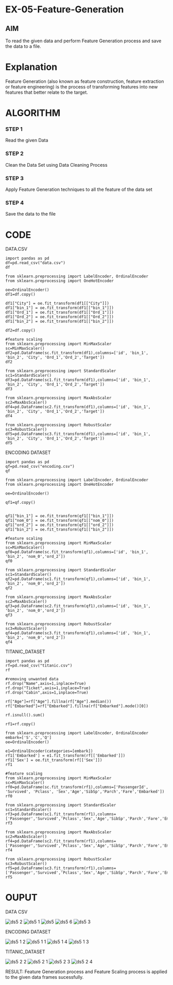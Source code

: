 # EX-05-Feature-Generation


## AIM
To read the given data and perform Feature Generation process and save the data to a file. 

# Explanation
Feature Generation (also known as feature construction, feature extraction or feature engineering) is the process of transforming features into new features that better relate to the target.
 

# ALGORITHM
### STEP 1
Read the given Data
### STEP 2
Clean the Data Set using Data Cleaning Process
### STEP 3
Apply Feature Generation techniques to all the feature of the data set
### STEP 4
Save the data to the file


# CODE
DATA.CSV
```
import pandas as pd
df=pd.read_csv("data.csv")
df

from sklearn.preprocessing import LabelEncoder, OrdinalEncoder
from sklearn.preprocessing import OneHotEncoder

oe=OrdinalEncoder()
df1=df.copy()

df1["City"] = oe.fit_transform(df1[["City"]])
df1["bin_1"] = oe.fit_transform(df1[["bin_1"]])
df1["Ord_1"] = oe.fit_transform(df1[["Ord_1"]])
df1["Ord_2"] = oe.fit_transform(df1[["Ord_2"]])
df1["bin_2"] = oe.fit_transform(df1[["bin_2"]])

df2=df.copy()

#feature scaling
from sklearn.preprocessing import MinMaxScaler
sc=MinMaxScaler()
df2=pd.DataFrame(sc.fit_transform(df1),columns=['id', 'bin_1', 'bin_2', 'City', 'Ord_1','Ord_2','Target'])
df2

from sklearn.preprocessing import StandardScaler
sc1=StandardScaler()
df3=pd.DataFrame(sc1.fit_transform(df1),columns=['id', 'bin_1', 'bin_2', 'City', 'Ord_1','Ord_2','Target'])
df3

from sklearn.preprocessing import MaxAbsScaler
sc2=MaxAbsScaler()
df4=pd.DataFrame(sc2.fit_transform(df1),columns=['id', 'bin_1', 'bin_2', 'City', 'Ord_1','Ord_2','Target'])
df4

from sklearn.preprocessing import RobustScaler
sc3=RobustScaler()
df5=pd.DataFrame(sc3.fit_transform(df1),columns=['id', 'bin_1', 'bin_2', 'City', 'Ord_1','Ord_2','Target'])
df5
```
ENCODING DATASET
```
import pandas as pd
qf=pd.read_csv("encoding.csv")
qf

from sklearn.preprocessing import LabelEncoder, OrdinalEncoder
from sklearn.preprocessing import OneHotEncoder

oe=OrdinalEncoder()

qf1=qf.copy()


qf1["bin_1"] = oe.fit_transform(qf1[["bin_1"]])
qf1["nom_0"] = oe.fit_transform(qf1[["nom_0"]])
qf1["ord_2"] = oe.fit_transform(qf1[["ord_2"]])
qf1["bin_2"] = oe.fit_transform(qf1[["bin_2"]])

#feature scaling
from sklearn.preprocessing import MinMaxScaler
sc=MinMaxScaler()
qf0=pd.DataFrame(sc.fit_transform(qf1),columns=['id', 'bin_1', 'bin_2', 'nom_0','ord_2'])
qf0   

from sklearn.preprocessing import StandardScaler
sc1=StandardScaler()
qf2=pd.DataFrame(sc1.fit_transform(qf1),columns=['id', 'bin_1', 'bin_2', 'nom_0','ord_2'])
qf2

from sklearn.preprocessing import MaxAbsScaler
sc2=MaxAbsScaler()
qf3=pd.DataFrame(sc2.fit_transform(qf1),columns=['id', 'bin_1', 'bin_2', 'nom_0','ord_2'])
qf3

from sklearn.preprocessing import RobustScaler
sc3=RobustScaler()
qf4=pd.DataFrame(sc3.fit_transform(qf1),columns=['id', 'bin_1', 'bin_2', 'nom_0','ord_2'])
qf4
```
TITANIC_DATASET
```
import pandas as pd
rf=pd.read_csv("titanic.csv")
rf

#removing unwanted data
rf.drop("Name",axis=1,inplace=True)
rf.drop("Ticket",axis=1,inplace=True)
rf.drop("Cabin",axis=1,inplace=True)  

rf["Age"]=rf["Age"].fillna(rf["Age"].median())
rf["Embarked"]=rf["Embarked"].fillna(rf["Embarked"].mode()[0])

rf.isnull().sum()

rf1=rf.copy()

from sklearn.preprocessing import LabelEncoder, OrdinalEncoder
embark=['S','C','Q']
oe=OrdinalEncoder()

e1=OrdinalEncoder(categories=[embark])
rf1['Embarked'] = e1.fit_transform(rf[['Embarked']])
rf1['Sex'] = oe.fit_transform(rf[['Sex']])
rf1

#feature scaling
from sklearn.preprocessing import MinMaxScaler
sc=MinMaxScaler()
rf0=pd.DataFrame(sc.fit_transform(rf1),columns=['PassengerId', 'Survived', 'Pclass', 'Sex','Age','SibSp','Parch','Fare','Embarked'])
rf0

from sklearn.preprocessing import StandardScaler
sc1=StandardScaler()
rf3=pd.DataFrame(sc1.fit_transform(rf1),columns=['Passenger','Survived','Pclass','Sex','Age','SibSp','Parch','Fare','Embarked'])
rf3

from sklearn.preprocessing import MaxAbsScaler
sc2=MaxAbsScaler()
rf4=pd.DataFrame(sc2.fit_transform(rf1),columns=['Passenger','Survived','Pclass','Sex','Age','SibSp','Parch','Fare','Embarked'])
rf4

from sklearn.preprocessing import RobustScaler
sc3=RobustScaler()
rf5=pd.DataFrame(sc3.fit_transform(rf1),columns=['Passenger','Survived','Pclass','Sex','Age','SibSp','Parch','Fare','Embarked'])
rf5
```

# OUPUT
DATA CSV

![ds5 2](https://user-images.githubusercontent.com/118680410/234241617-d03ba20c-b8a2-42e2-98e3-2a4fd143d04b.png)
![ds5 1](https://user-images.githubusercontent.com/118680410/234241622-48be990d-6359-4e4e-ac54-0a95bd723cc3.png)
![ds5](https://user-images.githubusercontent.com/118680410/234241625-2a787605-9608-4438-884a-0c32cdd77f98.png)
![ds5 6](https://user-images.githubusercontent.com/118680410/234241627-6cef6da5-cea8-48c9-9291-ac071deb3957.png)
![ds5 3](https://user-images.githubusercontent.com/118680410/234241630-2cbe2a1e-b5ce-41e4-a120-f66a383c18ea.png)

ENCODING DATASET

![ds5 1 2](https://user-images.githubusercontent.com/118680410/234242989-068de031-9fba-49ff-8fca-2755258d5646.png)
![ds5 1 1](https://user-images.githubusercontent.com/118680410/234242991-b3ee0c3c-e4ed-4fec-938e-c8eb0b9c6de8.png)
![ds5 1 4](https://user-images.githubusercontent.com/118680410/234242993-84eaa12f-b5ba-4f35-b5a9-be52eb381956.png)
![ds5 1 3](https://user-images.githubusercontent.com/118680410/234242997-14dfb64d-f8e0-438e-8dfa-3d470781bd5d.png)

TITANIC_DATASET

![ds5 2 2](https://user-images.githubusercontent.com/118680410/234243197-108a9c8f-19ad-4fbb-aaee-3409e5529976.png)
![ds5 2 1](https://user-images.githubusercontent.com/118680410/234243204-1db95fc9-3149-4ed4-8e57-795a34e6f20e.png)
![ds5 2 3](https://user-images.githubusercontent.com/118680410/234243209-7c499d8c-6908-4b87-9a24-c8a2aa110b01.png)
![ds5 2 4](https://user-images.githubusercontent.com/118680410/234243275-225fbc09-c2e4-45a7-9cac-e4a460ce8f1d.png)

RESULT:
Feature Generation process and Feature Scaling process is applied to the given data frames sucessfully.

